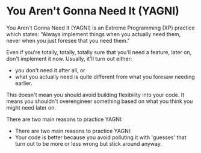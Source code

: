 # You Aren't Gonna Need It (YAGNI)

You Aren't Gonna Need It (YAGNI) is an Extreme Programming (XP) practice which states: "Always implement things when you
actually need them, never when you just foresee that you need them."

Even if you're totally, totally, totally sure that you'll need a feature, later on, don't implement it now. Usually,
it'll turn out either:

* you don't need it after all, or
* what you actually need is quite different from what you foresaw needing earlier.

This doesn't mean you should avoid building flexibility into your code. It means you shouldn't overengineer something
based on what you think you might need later on.

There are two main reasons to practice YAGNI:

* There are two main reasons to practice YAGNI:
* Your code is better because you avoid polluting it with 'guesses' that turn out to be more or less wrong but stick
  around anyway.
